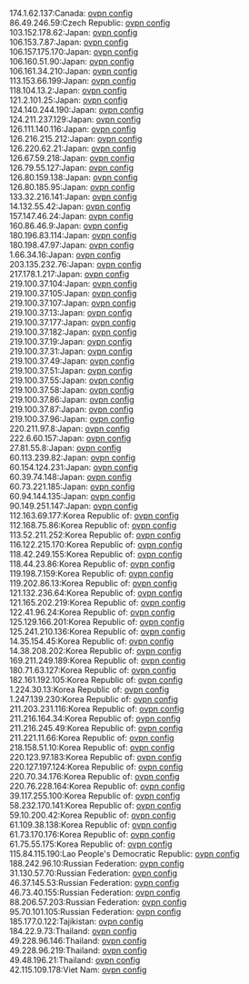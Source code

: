 174.1.62.137:Canada: [ovpn config](vpn/174_1_62_137.ovpn)  
86.49.246.59:Czech Republic: [ovpn config](vpn/86_49_246_59.ovpn)  
103.152.178.62:Japan: [ovpn config](vpn/103_152_178_62.ovpn)  
106.153.7.87:Japan: [ovpn config](vpn/106_153_7_87.ovpn)  
106.157.175.170:Japan: [ovpn config](vpn/106_157_175_170.ovpn)  
106.160.51.90:Japan: [ovpn config](vpn/106_160_51_90.ovpn)  
106.161.34.210:Japan: [ovpn config](vpn/106_161_34_210.ovpn)  
113.153.66.199:Japan: [ovpn config](vpn/113_153_66_199.ovpn)  
118.104.13.2:Japan: [ovpn config](vpn/118_104_13_2.ovpn)  
121.2.101.25:Japan: [ovpn config](vpn/121_2_101_25.ovpn)  
124.140.244.190:Japan: [ovpn config](vpn/124_140_244_190.ovpn)  
124.211.237.129:Japan: [ovpn config](vpn/124_211_237_129.ovpn)  
126.111.140.116:Japan: [ovpn config](vpn/126_111_140_116.ovpn)  
126.216.215.212:Japan: [ovpn config](vpn/126_216_215_212.ovpn)  
126.220.62.21:Japan: [ovpn config](vpn/126_220_62_21.ovpn)  
126.67.59.218:Japan: [ovpn config](vpn/126_67_59_218.ovpn)  
126.79.55.127:Japan: [ovpn config](vpn/126_79_55_127.ovpn)  
126.80.159.138:Japan: [ovpn config](vpn/126_80_159_138.ovpn)  
126.80.185.95:Japan: [ovpn config](vpn/126_80_185_95.ovpn)  
133.32.216.141:Japan: [ovpn config](vpn/133_32_216_141.ovpn)  
14.132.55.42:Japan: [ovpn config](vpn/14_132_55_42.ovpn)  
157.147.46.24:Japan: [ovpn config](vpn/157_147_46_24.ovpn)  
160.86.46.9:Japan: [ovpn config](vpn/160_86_46_9.ovpn)  
180.196.83.114:Japan: [ovpn config](vpn/180_196_83_114.ovpn)  
180.198.47.97:Japan: [ovpn config](vpn/180_198_47_97.ovpn)  
1.66.34.16:Japan: [ovpn config](vpn/1_66_34_16.ovpn)  
203.135.232.76:Japan: [ovpn config](vpn/203_135_232_76.ovpn)  
217.178.1.217:Japan: [ovpn config](vpn/217_178_1_217.ovpn)  
219.100.37.104:Japan: [ovpn config](vpn/219_100_37_104.ovpn)  
219.100.37.105:Japan: [ovpn config](vpn/219_100_37_105.ovpn)  
219.100.37.107:Japan: [ovpn config](vpn/219_100_37_107.ovpn)  
219.100.37.13:Japan: [ovpn config](vpn/219_100_37_13.ovpn)  
219.100.37.177:Japan: [ovpn config](vpn/219_100_37_177.ovpn)  
219.100.37.182:Japan: [ovpn config](vpn/219_100_37_182.ovpn)  
219.100.37.19:Japan: [ovpn config](vpn/219_100_37_19.ovpn)  
219.100.37.31:Japan: [ovpn config](vpn/219_100_37_31.ovpn)  
219.100.37.49:Japan: [ovpn config](vpn/219_100_37_49.ovpn)  
219.100.37.51:Japan: [ovpn config](vpn/219_100_37_51.ovpn)  
219.100.37.55:Japan: [ovpn config](vpn/219_100_37_55.ovpn)  
219.100.37.58:Japan: [ovpn config](vpn/219_100_37_58.ovpn)  
219.100.37.86:Japan: [ovpn config](vpn/219_100_37_86.ovpn)  
219.100.37.87:Japan: [ovpn config](vpn/219_100_37_87.ovpn)  
219.100.37.96:Japan: [ovpn config](vpn/219_100_37_96.ovpn)  
220.211.97.8:Japan: [ovpn config](vpn/220_211_97_8.ovpn)  
222.6.60.157:Japan: [ovpn config](vpn/222_6_60_157.ovpn)  
27.81.55.8:Japan: [ovpn config](vpn/27_81_55_8.ovpn)  
60.113.239.82:Japan: [ovpn config](vpn/60_113_239_82.ovpn)  
60.154.124.231:Japan: [ovpn config](vpn/60_154_124_231.ovpn)  
60.39.74.148:Japan: [ovpn config](vpn/60_39_74_148.ovpn)  
60.73.221.185:Japan: [ovpn config](vpn/60_73_221_185.ovpn)  
60.94.144.135:Japan: [ovpn config](vpn/60_94_144_135.ovpn)  
90.149.251.147:Japan: [ovpn config](vpn/90_149_251_147.ovpn)  
112.163.69.177:Korea Republic of: [ovpn config](vpn/112_163_69_177.ovpn)  
112.168.75.86:Korea Republic of: [ovpn config](vpn/112_168_75_86.ovpn)  
113.52.211.252:Korea Republic of: [ovpn config](vpn/113_52_211_252.ovpn)  
116.122.215.170:Korea Republic of: [ovpn config](vpn/116_122_215_170.ovpn)  
118.42.249.155:Korea Republic of: [ovpn config](vpn/118_42_249_155.ovpn)  
118.44.23.86:Korea Republic of: [ovpn config](vpn/118_44_23_86.ovpn)  
119.198.7.159:Korea Republic of: [ovpn config](vpn/119_198_7_159.ovpn)  
119.202.86.13:Korea Republic of: [ovpn config](vpn/119_202_86_13.ovpn)  
121.132.236.64:Korea Republic of: [ovpn config](vpn/121_132_236_64.ovpn)  
121.165.202.219:Korea Republic of: [ovpn config](vpn/121_165_202_219.ovpn)  
122.41.96.24:Korea Republic of: [ovpn config](vpn/122_41_96_24.ovpn)  
125.129.166.201:Korea Republic of: [ovpn config](vpn/125_129_166_201.ovpn)  
125.241.210.136:Korea Republic of: [ovpn config](vpn/125_241_210_136.ovpn)  
14.35.154.45:Korea Republic of: [ovpn config](vpn/14_35_154_45.ovpn)  
14.38.208.202:Korea Republic of: [ovpn config](vpn/14_38_208_202.ovpn)  
169.211.249.189:Korea Republic of: [ovpn config](vpn/169_211_249_189.ovpn)  
180.71.63.127:Korea Republic of: [ovpn config](vpn/180_71_63_127.ovpn)  
182.161.192.105:Korea Republic of: [ovpn config](vpn/182_161_192_105.ovpn)  
1.224.30.13:Korea Republic of: [ovpn config](vpn/1_224_30_13.ovpn)  
1.247.139.230:Korea Republic of: [ovpn config](vpn/1_247_139_230.ovpn)  
211.203.231.116:Korea Republic of: [ovpn config](vpn/211_203_231_116.ovpn)  
211.216.164.34:Korea Republic of: [ovpn config](vpn/211_216_164_34.ovpn)  
211.216.245.49:Korea Republic of: [ovpn config](vpn/211_216_245_49.ovpn)  
211.221.11.66:Korea Republic of: [ovpn config](vpn/211_221_11_66.ovpn)  
218.158.51.10:Korea Republic of: [ovpn config](vpn/218_158_51_10.ovpn)  
220.123.97.183:Korea Republic of: [ovpn config](vpn/220_123_97_183.ovpn)  
220.127.197.124:Korea Republic of: [ovpn config](vpn/220_127_197_124.ovpn)  
220.70.34.176:Korea Republic of: [ovpn config](vpn/220_70_34_176.ovpn)  
220.76.228.164:Korea Republic of: [ovpn config](vpn/220_76_228_164.ovpn)  
39.117.255.100:Korea Republic of: [ovpn config](vpn/39_117_255_100.ovpn)  
58.232.170.141:Korea Republic of: [ovpn config](vpn/58_232_170_141.ovpn)  
59.10.200.42:Korea Republic of: [ovpn config](vpn/59_10_200_42.ovpn)  
61.109.38.138:Korea Republic of: [ovpn config](vpn/61_109_38_138.ovpn)  
61.73.170.176:Korea Republic of: [ovpn config](vpn/61_73_170_176.ovpn)  
61.75.55.175:Korea Republic of: [ovpn config](vpn/61_75_55_175.ovpn)  
115.84.115.190:Lao People's Democratic Republic: [ovpn config](vpn/115_84_115_190.ovpn)  
188.242.96.10:Russian Federation: [ovpn config](vpn/188_242_96_10.ovpn)  
31.130.57.70:Russian Federation: [ovpn config](vpn/31_130_57_70.ovpn)  
46.37.145.53:Russian Federation: [ovpn config](vpn/46_37_145_53.ovpn)  
46.73.40.155:Russian Federation: [ovpn config](vpn/46_73_40_155.ovpn)  
88.206.57.203:Russian Federation: [ovpn config](vpn/88_206_57_203.ovpn)  
95.70.101.105:Russian Federation: [ovpn config](vpn/95_70_101_105.ovpn)  
185.177.0.122:Tajikistan: [ovpn config](vpn/185_177_0_122.ovpn)  
184.22.9.73:Thailand: [ovpn config](vpn/184_22_9_73.ovpn)  
49.228.96.146:Thailand: [ovpn config](vpn/49_228_96_146.ovpn)  
49.228.96.219:Thailand: [ovpn config](vpn/49_228_96_219.ovpn)  
49.48.196.21:Thailand: [ovpn config](vpn/49_48_196_21.ovpn)  
42.115.109.178:Viet Nam: [ovpn config](vpn/42_115_109_178.ovpn)  
